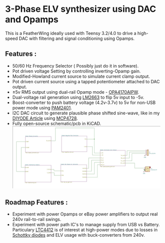 # 3-Phase ELV synthesizer using DAC and Opamps

This is a FeatherWing ideally used with Teensy 3.2/4.0 to drive a high-speed DAC with 
filtering and signal conditioning using Opamps.

## Features :
- 50/60 Hz Frequency Selector ( Possibly just do it in software).
- Pot driven voltage Setting by controlling inverting-Opamp gain.
- Modified-Howland current source to simulate current clamp output.
- Pot driven current source using a tapped potentiometer attached to DAC output.
- ±5v RMS output using dual-rail Opamp mode - [OPA4170AIPW](https://au.element14.com/texas-instruments/opa4170aipw/op-amp-quad-rro-1mhz-14tssop/dp/2095843).
- Dual-voltage rail generation using [LM2663](https://au.element14.com/texas-instruments/lm2663mx-nopb/dc-dc-charge-pump-inverting-soic/dp/3008264) to flip 5v input to -5v.
- Boost-converter to push battery voltage (4.2v-3.7v) to 5v for non-USB power mode using [PAM2401](https://au.mouser.com/datasheet/2/115/PAM2401-347378.pdf).
- I2C DAC circuit to generate plausible phase shifted sine-wave, like in my [DIYODE 
Article](https://diyodemag.com/features/safe_3-phase_generator) using [MCP4728](https://au.element14.com/microchip/mcp4728-e-un/ic-dac-12bit-quad-10msop/dp/1800217).
- Fully open-source schematic/pcb in KiCAD.
![Schematic Screenshot](https://raw.githubusercontent.com/whatnick/Tph_Synth_Featherwing/master/doc/block_schematic.JPG)


## Roadmap Features :
- Experiment with power Opamps or eBay power amplifiers to output real 240v rail-to-rail swings.
- Experiment with power path IC's to manage supply from USB vs Battery. Particulary [LTC4412](https://www.analog.com/media/en/technical-documentation/data-sheets/4412fb.pdf) is of interest at high-power modes due to losses in [Schottky diodes](https://www.analog.com/media/en/technical-documentation/product-information/Battery_Management_Soulutions_PowerPath.pdf) and ELV usage with buck-converters from 240v.
